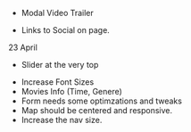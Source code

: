 <!-- - Brooklyn Festival Logo -->
<!-- - http://www.colorsontheweb.com/ for color pallete generation. -->
<!-- - 3 Movies/day for 4 days -->
<!-- - Image Grid (using Bootstrap Tabs) -->
- Modal Video Trailer
<!-- - 2 paragraphs text for About Fest -->
<!-- - 4 News Articles -->
<!-- - Contact Form (2 Dropdown)
  - Basic fields
  - DD: Movie Options
  - DD: Amount of Tickets (1-5) -->
- Links to Social on page.
<!-- - Google Map for the location (embedded) -->
<!-- - A weather widget. :tick:👍 -->

23 April

- Slider at the very top
<!-- - Movies -> Movies Schedule -->
- Increase Font Sizes
- Movies Info (Time, Genere)
- Form needs some optimzations and tweaks
- Map should be centered and responsive.
- Increase the nav size.